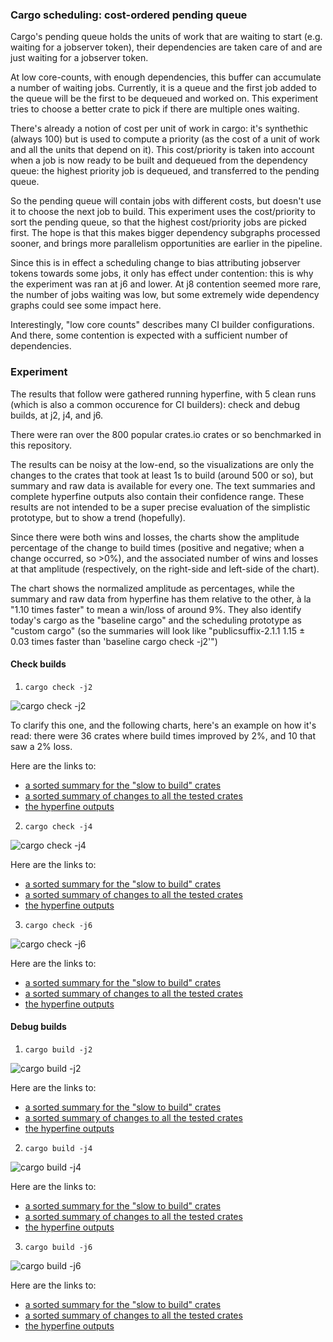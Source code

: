 ### Cargo scheduling: cost-ordered pending queue

Cargo's pending queue holds the units of work that are waiting to start (e.g. waiting for a jobserver token), their dependencies are taken care of and are just waiting for a jobserver token.

At low core-counts, with enough dependencies, this buffer can accumulate a number of waiting jobs. Currently, it is a queue and the first job added to the queue will be the first to be dequeued and worked on. This experiment tries to choose a better crate to pick if there are multiple ones waiting. 

There's already a notion of cost per unit of work in cargo: it's synthethic (always 100) but is used to compute a priority (as the cost of a unit of work and all the units that depend on it). This cost/priority is taken into account when a job is now ready to be built and dequeued from the dependency queue: the highest priority job is dequeued, and transferred to the pending queue.

So the pending queue will contain jobs with different costs, but doesn't use it to choose the next job to build. This experiment uses the cost/priority to sort the pending queue, so that the highest cost/priority jobs are picked first. The hope is that this makes bigger dependency subgraphs processed sooner, and brings more parallelism opportunities are earlier in the pipeline.

Since this is in effect a scheduling change to bias attributing jobserver tokens towards some jobs, it only has effect under contention: this is why the experiment was ran at j6 and lower. At j8 contention seemed more rare, the number of jobs waiting was low, but some extremely wide dependency graphs could see some impact here.

Interestingly, "low core counts" describes many CI builder configurations. And there, some contention is expected with a sufficient number of dependencies.

### Experiment

The results that follow were gathered running hyperfine, with 5 clean runs (which is also a common occurence for CI builders): check and debug builds, at j2, j4, and j6.

There were ran over the 800 popular crates.io crates or so benchmarked in this repository.

The results can be noisy at the low-end, so the visualizations are only the changes to the crates that took at least 1s to build (around 500 or so), but summary and raw data is available for every one. The text summaries and complete hyperfine outputs also contain their confidence range. These results are not intended to be a super precise evaluation of the simplistic prototype, but to show a trend (hopefully).

Since there were both wins and losses, the charts show the amplitude percentage of the change to build times (positive and negative; when a change occurred, so >0%), and the associated number of wins and losses at that amplitude (respectively, on the right-side and left-side of the chart).

The chart shows the normalized amplitude as percentages, while the summary and raw data from hyperfine has them relative to the other, à la "1.10 times faster" to mean a win/loss of around 9%. They also identify today's cargo as the "baseline cargo" and the scheduling prototype as "custom cargo" (so the summaries will look like "publicsuffix-2.1.1 1.15 ± 0.03 times faster than 'baseline cargo check -j2'")

#### Check builds

1. `cargo check -j2`

![cargo check -j2](./images/check-j2-sorted.png)

To clarify this one, and the following charts, here's an example on how it's read: there were 36 crates where build times improved by 2%, and 10 that saw a 2% loss.

Here are the links to:
- [a sorted summary for the "slow to build" crates](./summaries/summary-check-j2-sorted.txt)
- [a sorted summary of changes to all the tested crates](./summaries/summary-check-j2-all-sorted.txt)
- [the hyperfine outputs](./summaries/hyperfine/check/j2/)

2. `cargo check -j4`

![cargo check -j4](./images/check-j4-sorted.png)

Here are the links to:
- [a sorted summary for the "slow to build" crates](./summaries/summary-check-j4-sorted.txt)
- [a sorted summary of changes to all the tested crates](./summaries/summary-check-j4-all-sorted.txt)
- [the hyperfine outputs](./summaries/hyperfine/check/j4/)

3. `cargo check -j6`

![cargo check -j6](./images/check-j6-sorted.png)

Here are the links to:
- [a sorted summary for the "slow to build" crates](./summaries/summary-check-j6-sorted.txt)
- [a sorted summary of changes to all the tested crates](./summaries/summary-check-j6-all-sorted.txt)
- [the hyperfine outputs](./summaries/hyperfine/check/j6/)

#### Debug builds

1. `cargo build -j2`

![cargo build -j2](./images/build-j2-sorted.png)

Here are the links to:
- [a sorted summary for the "slow to build" crates](./summaries/summary-build-j2-sorted.txt)
- [a sorted summary of changes to all the tested crates](./summaries/summary-build-j2-all-sorted.txt)
- [the hyperfine outputs](./summaries/hyperfine/build/j2/)

2. `cargo build -j4`

![cargo build -j4](./images/build-j4-sorted.png)

Here are the links to:
- [a sorted summary for the "slow to build" crates](./summaries/summary-build-j4-sorted.txt)
- [a sorted summary of changes to all the tested crates](./summaries/summary-build-j4-all-sorted.txt)
- [the hyperfine outputs](./summaries/hyperfine/build/j4/)

3. `cargo build -j6`

![cargo build -j6](./images/build-j6-sorted.png)

Here are the links to:
- [a sorted summary for the "slow to build" crates](./summaries/summary-build-j6-sorted.txt)
- [a sorted summary of changes to all the tested crates](./summaries/summary-build-j6-all-sorted.txt)
- [the hyperfine outputs](./summaries/hyperfine/build/j6/)